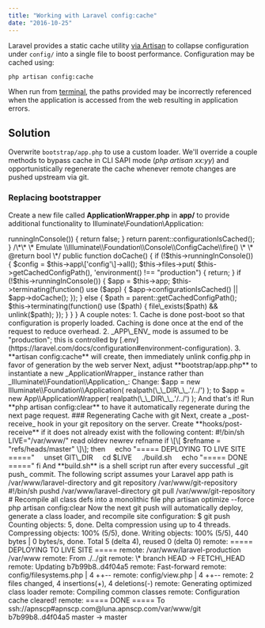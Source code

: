 ```yaml
---
title: "Working with Laravel config:cache"
date: "2016-10-25"
---
```


Laravel provides a static cache utility [via Artisan](https://laravel.com/docs/5.3/configuration) to collapse configuration under `config/` into a single file to boost performance. Configuration may be cached using:

`php artisan config:cache`

When run from [terminal](https://kb.apnscp.com/terminal/is-terminal-access-available/), the paths provided may be incorrectly referenced when the application is accessed from the web resulting in application errors.

## Solution

Overwrite `bootstrap/app.php` to use a custom loader. We'll override a couple methods to bypass cache in CLI SAPI mode (_php artisan xx:yy_) and opportunistically regenerate the cache whenever remote changes are pushed upstream via git.

### Replacing bootstrapper

Create a new file called **ApplicationWrapper.php** in **app/** to provide additional functionality to Illuminate\\Foundation\\Application:

<?php
namespace App;

use Illuminate\\Foundation\\Application;

class ApplicationWrapper extends Application {

    public function \_\_construct($basePath)
    {
        if (!isset($\_SERVER\['SITE\_ROOT'\])) {
            $\_SERVER\['SITE\_ROOT'\] = '';
        }
        parent::\_\_construct($basePath);
    }

   /\*\*
    \* Fake configuration cache response for CLI
    \* as paths will always be different
    \* 
    \* @return bool
    \*/
    public function configurationIsCached() {
        if ($this->runningInConsole()) {
            return false;
        }
        return parent::configurationIsCached();
    }

   /\*\*
    \* Emulate \\Illuminate\\Foundation\\Console\\ConfigCache\\fire()
    \*
    \* @return bool
    \*/
    public function doCache() {
       if (!$this->runningInConsole()) {
           $config = $this->app\['config'\]->all();
           $this->files->put(
               $this->getCachedConfigPath(), '<?php return '.var\_export($config, true).';'.PHP\_EOL
           );
       }
        return true;
    }

    /\*
     \* Override boot to register production config cache
     \* @return boolean
     \*/
    public function boot()
    {
        parent::boot();
        if ($this->environment() !== "production") {
           return;
        }
        if (!$this->runningInConsole()) {
            $app = $this->app;
            $this->terminating(function() use ($app) {
                $app->configurationIsCached() || $app->doCache();
            });
        } else {
           $path = parent::getCachedConfigPath();
           $this->terminating(function() use ($path) {
              file\_exists($path) && unlink($path);
           });
        }

    }
}

A couple notes:

1. Cache is done post-boot so that configuration is properly loaded. Caching is done once at the end of the request to reduce overhead.
2. _APP\_ENV_ mode is assumed to be "production"; this is controlled by [.env](https://laravel.com/docs/configuration#environment-configuration).
3. **artisan config:cache** will create, then immediately unlink config.php in favor of generation by the web server

Next, adjust **bootstrap/app.php** to instantiate a new _ApplicationWrapper_ instance rather than _Illuminate\\Foundation\\Application_:

Change:

$app = new Illuminate\\Foundation\\Application(
    realpath(\_\_DIR\_\_.'/../')
);

to

$app = new App\\ApplicationWrapper(
    realpath(\_\_DIR\_\_.'/../')
);

And that's it! Run **php artisan config:clear** to have it automatically regenerate during the next page request.

### Regenerating Cache with git

Next, create a _post-receive_ hook in your git repository on the server. Create **hooks/post-receive** if it does not already exist with the following content:

#!/bin/sh
LIVE="/var/www/"

read oldrev newrev refname
if \[\[ $refname = "refs/heads/master" \]\]; then 
    echo "===== DEPLOYING TO LIVE SITE =====" 
    unset GIT\_DIR
    cd $LIVE
    ./build.sh
    echo "===== DONE ====="
fi

And **build.sh** is a shell script run after every successful _git push_ commit. The following script assumes your Laravel app path is /var/www/laravel-directory and git repository /var/www/git-repository

#!/bin/sh
pushd /var/www/laravel-directory
git pull /var/www/git-repository
# Recompile all class defs into a monolithic file
php artisan optimize --force
php artisan config:clear

Now the next git push will automatically deploy, generate a class loader, and recompile site configuration:

$ git push
Counting objects: 5, done.
Delta compression using up to 4 threads.
Compressing objects: 100% (5/5), done.
Writing objects: 100% (5/5), 440 bytes | 0 bytes/s, done.
Total 5 (delta 4), reused 0 (delta 0)
remote: ===== DEPLOYING TO LIVE SITE =====
remote: /var/www/laravel-production /var/www
remote: From ./../git
remote: \* branch HEAD -> FETCH\_HEAD
remote: Updating b7b99b8..d4f04a5
remote: Fast-forward
remote: config/filesystems.php | 4 ++--
remote: config/view.php | 4 ++--
remote: 2 files changed, 4 insertions(+), 4 deletions(-)
remote: Generating optimized class loader
remote: Compiling common classes
remote: Configuration cache cleared!
remote: ===== DONE =====
To ssh://apnscp#apnscp.com@luna.apnscp.com/var/www/git
 b7b99b8..d4f04a5 master -> master
